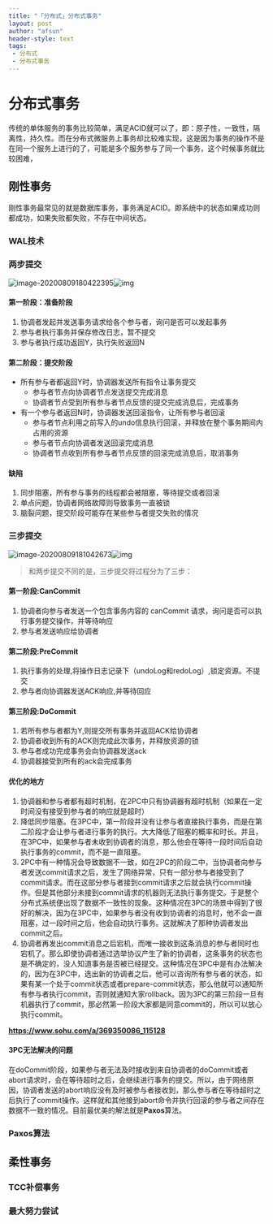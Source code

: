 ```yaml
---
title: "「分布式」分布式事务"
layout: post
author: "afsun"
header-style: text
tags:
 - 分布式
 - 分布式事务
---
```


# 分布式事务

传统的单体服务的事务比较简单，满足ACID就可以了，即：原子性，一致性，隔离性，持久性。而在分布式微服务上事务却比较难实现，这是因为事务的操作不是在同一个服务上进行的了，可能是多个服务参与了同一个事务，这个时候事务就比较困难，

## 刚性事务

刚性事务最常见的就是数据库事务，事务满足ACID。即系统中的状态如果成功则都成功，如果失败都失败，不存在中间状态。



### WAL技术



### 两步提交

![image-20200809180422395](https://tuchuansun.oss-cn-hangzhou.aliyuncs.com/image-20200809180422395.png)![img](https://tuchuansun.oss-cn-hangzhou.aliyuncs.com/524341-20160718200514638-1914892480.png)

#### 第一阶段：准备阶段

1. 协调者发起并发送事务请求给各个参与者，询问是否可以发起事务
2. 参与者执行事务并保存修改日志，暂不提交
3. 参与者执行成功返回Y，执行失败返回N

#### 第二阶段：提交阶段

+ 所有参与者都返回Y时，协调器发送所有指令让事务提交
  + 参与者节点向协调者节点发送提交完成消息
  + 协调者节点受到所有参与者节点反馈的提交完成消息后，完成事务
+ 有一个参与者返回N时，协调器发送回滚指令，让所有参与者回滚
  + 参与者节点利用之前写入的undo信息执行回滚，并释放在整个事务期间内占用的资源
  + 参与者节点向协调者发送回滚完成消息
  + 协调者节点收到所有参与者节点反馈的回滚完成消息后，取消事务

#### 缺陷

1. 同步阻塞，所有参与事务的线程都会被阻塞，等待提交或者回滚
2. 单点问题，协调者网络故障则导致事务一直被锁
3. 脑裂问题，提交阶段可能存在某些参与者提交失败的情况

### 三步提交

![image-20200809181042673](https://tuchuansun.oss-cn-hangzhou.aliyuncs.com/image-20200809181042673.png)![img](https://tuchuansun.oss-cn-hangzhou.aliyuncs.com/524341-20160718200527138-807062442.png)

> 和两步提交不同的是，三步提交将过程分为了三步：

#### 第一阶段:CanCommit

1. 协调者向参与者发送一个包含事务内容的 canCommit 请求，询问是否可以执行事务提交操作，并等待响应
2. 参与者发送响应给协调者

#### 第二阶段:PreCommit

1. 执行事务的处理,将操作日志记录下（undoLog和redoLog）,锁定资源。不提交
2. 参与者向协调器发送ACK响应,并等待回应

#### 第三阶段:DoCommit

1. 若所有参与者都为Y,则提交所有事务并返回ACK给协调者
2. 协调者收到所有的ACK则完成此次事务，并释放资源的锁
3. 参与者成功完成事务会向协调器发送ack
4. 协调器接受到所有的ack会完成事务

#### 优化的地方

1. 协调器和参与者都有超时机制，在2PC中只有协调器有超时机制（如果在一定时间没有接受到参与者的响应就是超时）
2. 降低同步阻塞。在3PC中，第一阶段并没有让参与者直接执行事务，而是在第二阶段才会让参与者进行事务的执行。大大降低了阻塞的概率和时长。并且，在3PC中，如果参与者未收到协调者的消息，那么他会在等待一段时间后自动执行事务的commit，而不是一直阻塞。
3. 2PC中有一种情况会导致数据不一致，如在2PC的阶段二中，当协调者向参与者发送commit请求之后，发生了网络异常，只有一部分参与者接受到了commit请求。而在这部分参与者接到commit请求之后就会执行commit操作。但是其他部分未接到commit请求的机器则无法执行事务提交。于是整个分布式系统便出现了数据不一致性的现象。这种情况在3PC的场景中得到了很好的解决，因为在3PC中，如果参与者没有收到协调者的消息时，他不会一直阻塞，过一段时间之后，他会自动执行事务。这就解决了那种协调者发出commit之后。
4. 协调者再发出commit消息之后宕机，而唯一接收到这条消息的参与者同时也宕机了。那么即使协调者通过选举协议产生了新的协调者，这条事务的状态也是不确定的，没人知道事务是否被已经提交。这种情况在3PC中是有办法解决的，因为在3PC中，选出新的协调者之后，他可以咨询所有参与者的状态，如果有某一个处于commit状态或者prepare-commit状态，那么他就可以通知所有参与者执行commit，否则就通知大家rollback。因为3PC的第三阶段一旦有机器执行了commit，那必然第一阶段大家都是同意commit的，所以可以放心执行commit。

**https://www.sohu.com/a/369350086_115128**

#### 3PC无法解决的问题

在doCommit阶段，如果参与者无法及时接收到来自协调者的doCommit或者abort请求时，会在等待超时之后，会继续进行事务的提交。所以，由于网络原因，协调者发送的abort响应没有及时被参与者接收到，那么参与者在等待超时之后执行了commit操作。这样就和其他接到abort命令并执行回滚的参与者之间存在数据不一致的情况。目前最优美的解法就是**Paxos**算法。

### Paxos算法



## 柔性事务



### TCC补偿事务

### 最大努力尝试